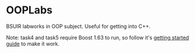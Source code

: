 # OOPLabs
BSUIR labworks in OOP subject. Useful for getting into C++.

Note: task4 and task5 require Boost 1.63 to run, so follow it's [getting started guide](http://www.boost.org/doc/libs/1_63_0/more/getting_started/windows.html) to make it work.
